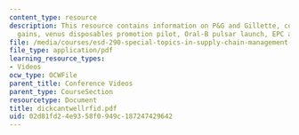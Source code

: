 ```yaml
---
content_type: resource
description: This resource contains information on P&G and Gillette, collaboration
  gains, venus disposables promotion pilot, Oral-B pulsar launch, EPC advantaged strategy.
file: /media/courses/esd-290-special-topics-in-supply-chain-management-spring-2005/02d81fd24e9358f0949c187247429642_dickcantwellrfid.pdf
file_type: application/pdf
learning_resource_types:
- Videos
ocw_type: OCWFile
parent_title: Conference Videos
parent_type: CourseSection
resourcetype: Document
title: dickcantwellrfid.pdf
uid: 02d81fd2-4e93-58f0-949c-187247429642
---
```

